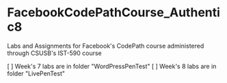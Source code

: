 # FacebookCodePathCourse_Authentic8

Labs and Assignments for Facebook's CodePath course administered through CSUSB's IST-590 course

[ ] Week's 7 labs are in folder "WordPressPenTest"
[ ] Week's 8 labs are in folder "LivePenTest"
